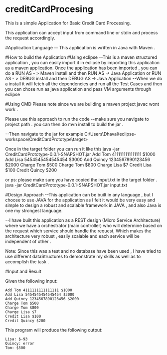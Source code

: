 # creditCardProcesing
This is a simple Application for Basic Credit Card Processing. 

This application can accept input from command line or stdin and process the request accordingly.

#Application Language 
-- This application is written in Java with Maven . 

#How to build the Application
#Using eclipse 
--This is a maven structured application , you can easily import it in eclipse by importing this application as a maven application.
  Once the application has been imported , you can do a RUN AS - > Maven install and then RUN AS -> Java Application or RUN AS - >              DEBUG install and then DEBUG AS -> Java Application
--When we do a install it will fetch all the dependencies and run all the Test Cases  and then you can chose run as java application and pass VM arguments through eclipse

#Using CMD 
Please note since we are building a maven project javac wont work . 

Please use this approach to run the code 
--make sure you navigate to project path . 
you can then do mvn install to build the jar . 

--Then navigate to the jar
for example C:\Users\Dhaval\eclipse-workspace\CreditCardPrototype\target>

Once in the target folder you can run it like this 
java -jar CreditCardPrototype-0.0.1-SNAPSHOT.jar Add Tom 4111111111111111 $1000 Add Lisa 5454545454545454 $3000 Add Quincy 1234567890123456 $2000 Charge Tom $500 Charge Tom $800 Charge Lisa $7 Credit Lisa $100 Credit Quincy $200

or
ps: please make sure you have copied the input.txt in the target folder . 
java -jar CreditCardPrototype-0.0.1-SNAPSHOT.jar input.txt


#Design Approach
--This application can be built in any language , but I choose to use JAVA for the application as I felt it would be very easy and simple to design a robust and scalable framework in JAVA , and also Java is one my strongest language. 

--I have built this application as a REST design (Micro Service Architecture) where we have a orchestrator (main controller) who will determine based on the request which service should handle the request, Which makes the architecture very robust , easily scalable and each service will be independent of other .

Note: Since this was a test and no database have been used , I have tried to use different dataStructures to demonstrate my skills as well as to accomplish the task . 


#Input and Result 

Given the following input:

```
Add Tom 4111111111111111 $1000
Add Lisa 5454545454545454 $3000
Add Quincy 1234567890123456 $2000
Charge Tom $500
Charge Tom $800
Charge Lisa $7
Credit Lisa $100
Credit Quincy $200
```

This program will produce the following output:

```
Lisa: $-93
Quincy: error
Tom: $500
```




